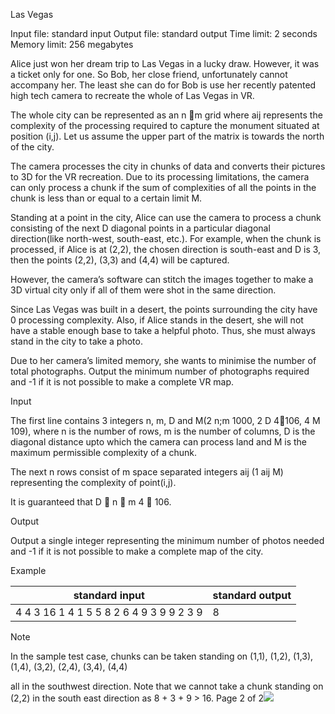 ﻿Las Vegas

Input file: standard input Output file: standard output Time limit: 2 seconds Memory limit: 256 megabytes

Alice just won her dream trip to Las Vegas in a lucky draw. However, it was a ticket only for one. So Bob, her close friend, unfortunately cannot accompany her. The least she can do for Bob is use her recently patented high tech camera to recreate the whole of Las Vegas in VR.

The whole city can be represented as an n m grid where aij represents the complexity of the processing required to capture the monument situated at position (i,j). Let us assume the upper part of the matrix is towards the north of the city.

The camera processes the city in chunks of data and converts their pictures to 3D for the VR recreation. Due to its processing limitations, the camera can only process a chunk if the sum of complexities of all the points in the chunk is less than or equal to a certain limit M.

Standing at a point in the city, Alice can use the camera to process a chunk consisting of the next D diagonal points in a particular diagonal direction(like north-west, south-east, etc.). For example, when the chunk is processed, if Alice is at (2,2), the chosen direction is south-east and D is 3, then the points (2,2), (3,3) and (4,4) will be captured.

However, the camera’s software can stitch the images together to make a 3D virtual city only if all of them were shot in the same direction.

Since Las Vegas was built in a desert, the points surrounding the city have 0 processing complexity. Also, if Alice stands in the desert, she will not have a stable enough base to take a helpful photo. Thus, she must always stand in the city to take a photo.

Due to her camera’s limited memory, she wants to minimise the number of total photographs. Output the minimum number of photographs required and -1 if it is not possible to make a complete VR map.

Input

The first line contains 3 integers n, m, D and M(2 n;m 1000, 2 D 4106, 4 M 109), where n is the number of rows, m is the number of columns, D is the diagonal distance upto which the camera can process land and M is the maximum permissible complexity of a chunk.

The next n rows consist of m space separated integers aij (1 aij M) representing the complexity of point(i,j).

It is guaranteed that D  n  m 4  106.

Output

Output a single integer representing the minimum number of photos needed and -1 if it is not possible to make a complete map of the city.

Example



|standard input|standard output|
| - | - |
|4 4 3 16 1 4 1 5 5 8 2 6 4 9 3 9 9 2 3 9|8|

Note

In the sample test case, chunks can be taken standing on (1,1), (1,2), (1,3), (1,4), (3,2), (2,4), (3,4), (4,4)

all in the southwest direction. Note that we cannot take a chunk standing on (2,2) in the south east direction as 8 + 3 + 9 > 16.
Page 2 of 2![](Aspose.Words.9517a903-0fdf-4443-8e4f-74bc247629f9.001.png)
